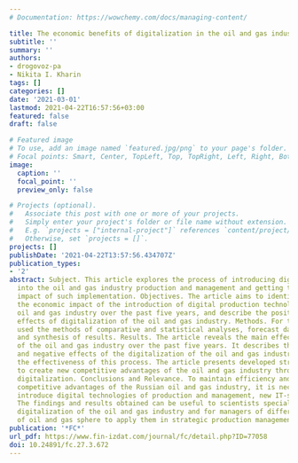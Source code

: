 ```yaml
---
# Documentation: https://wowchemy.com/docs/managing-content/

title: The economic benefits of digitalization in the oil and gas industry
subtitle: ''
summary: ''
authors:
- drogovoz-pa
- Nikita I. Kharin
tags: []
categories: []
date: '2021-03-01'
lastmod: 2021-04-22T16:57:56+03:00
featured: false
draft: false

# Featured image
# To use, add an image named `featured.jpg/png` to your page's folder.
# Focal points: Smart, Center, TopLeft, Top, TopRight, Left, Right, BottomLeft, Bottom, BottomRight.
image:
  caption: ''
  focal_point: ''
  preview_only: false

# Projects (optional).
#   Associate this post with one or more of your projects.
#   Simply enter your project's folder or file name without extension.
#   E.g. `projects = ["internal-project"]` references `content/project/deep-learning/index.md`.
#   Otherwise, set `projects = []`.
projects: []
publishDate: '2021-04-22T13:57:56.434707Z'
publication_types:
- '2'
abstract: Subject. This article explores the process of introducing digital technologies
  into the oil and gas industry production and management and getting the economic
  impact of such implementation. Objectives. The article aims to identify and assess
  the economic impact of the introduction of digital production technologies in the
  oil and gas industry over the past five years, and describe the positive and negative
  effects of digitalization of the oil and gas industry. Methods. For the study, we
  used the methods of comparative and statistical analyses, forecast data obtaining,
  and synthesis of results. Results. The article reveals the main effects of the digitalization
  of the oil and gas industry over the past five years. It describes the positive
  and negative effects of the digitalization of the oil and gas industry and predicts
  the effectiveness of this process. The article presents developed strategic guidelines
  to create new competitive advantages of the oil and gas industry through the production
  digitalization. Conclusions and Relevance. To maintain efficiency and create additional
  competitive advantages of the Russian oil and gas industry, it is necessary to actively
  introduce digital technologies of production and management, new IT-strategies.
  The findings and results obtained can be useful to scientists specializing in the
  digitalization of the oil and gas industry and for managers of different levels
  of oil and gas sphere to apply them in strategic production management.
publication: '*FC*'
url_pdf: https://www.fin-izdat.com/journal/fc/detail.php?ID=77058
doi: 10.24891/fc.27.3.672
---
```

